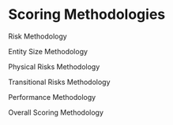 # Scoring Methodologies

Risk Methodology

Entity Size Methodology

Physical Risks Methodology

Transitional Risks Methodology

Performance Methodology

Overall Scoring Methodology
